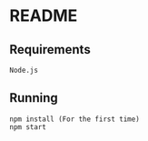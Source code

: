 # **README**

## Requirements

    Node.js

## Running

    npm install (For the first time)
    npm start
